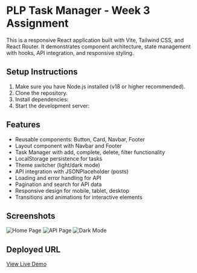 # PLP Task Manager - Week 3 Assignment

This is a responsive React application built with Vite, Tailwind CSS, and React Router. It demonstrates component architecture, state management with hooks, API integration, and responsive styling.

## Setup Instructions

1. Make sure you have Node.js installed (v18 or higher recommended).
2. Clone the repository.
3. Install dependencies:
4. Start the development server:

## Features

- Reusable components: Button, Card, Navbar, Footer
- Layout component with Navbar and Footer
- Task Manager with add, complete, delete, filter functionality
- LocalStorage persistence for tasks
- Theme switcher (light/dark mode)
- API integration with JSONPlaceholder (posts)
- Loading and error handling for API
- Pagination and search for API data
- Responsive design for mobile, tablet, desktop
- Transitions and animations for interactive elements

## Screenshots

![Home Page](screenshots/home.png)
![API Page](screenshots/api.png)
![Dark Mode](screenshots/dark-mode.png)

## Deployed URL

[View Live Demo](https://your-deployed-url-here.vercel.app)
